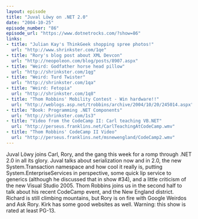 ```yaml
---
layout: episode
title: "Juval Löwy on .NET 2.0"
date: "2004-10-25"
episode_number: "86"
episode_url: "https://www.dotnetrocks.com/?show=86"
links:
- title: "Julian Kay's ThinkGeek shopping spree photos!"
  url: "http://www.shrinkster.com/1qe"
- title: "Rory's blog post about XML Devcon"
  url: "http://neopoleon.com/blog/posts/8907.aspx"
- title: "Weird: Godfather horse head pillow"
  url: "http://shrinkster.com/1qg"
- title: "Weird: Turd Twister"
  url: "http://shrinkster.com/1qa"
- title: "Weird: Fetopia"
  url: "http://shrinkster.com/1q8"
- title: "Thom Robbins' Mobility Contest - Win hardware!!"
  url: "http://weblogs.asp.net/trobbins/archive/2004/10/20/245014.aspx"
- title: "Book: Programming .NET Components"
  url: "http://shrinkster.com/1s3"
- title: "Video from the CodeCamp II: Carl teaching VB.NET"
  url: "http://perseus.franklins.net/CarlTeachingAtCodeCamp.wmv"
- title: "Thom Robbins' CodeCamp II Video"
  url: "http://perseus.franklins.net/msnewengland/CodeCamp2.wmv"
---
```


Juval Löwy joins Carl, Rory, and the gang this week for a romp through .NET 2.0 in all its glory. Juval talks about serialization now and in 2.0, the new System.Transaction namespace and how cool it really is, putting System.EnterpriseServices in perspective, some quick lip service to generics (although he discussed that in show #34), and a little criticism of the new Visual Studio 2005. Thom Robbins joins us in the second half to talk about his recent CodeCamp event, and the New England district. Richard is still climbing mountains, but Rory is on fire with Google Weirdos and Ask Rory. Kirk has some good websites as well. Warning: this show is rated at least PG-13.

